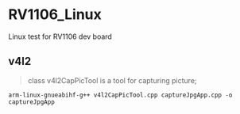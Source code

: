 # RV1106_Linux
Linux test for RV1106 dev board

## v4l2
> class v4l2CapPicTool is a tool for capturing picture;

`arm-linux-gnueabihf-g++ v4l2CapPicTool.cpp captureJpgApp.cpp -o captureJpgApp`

